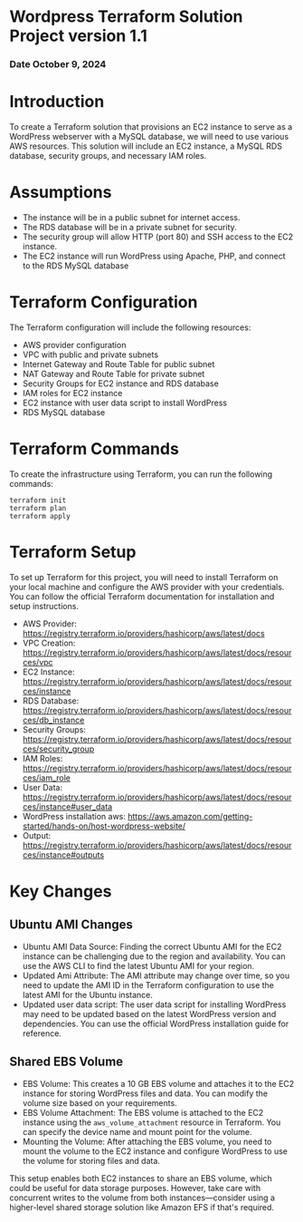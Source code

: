 # Wordpress Terraform Solution Project version 1.1
### Date October 9, 2024
 

# Introduction
To create a Terraform solution that provisions an EC2 instance to serve as a WordPress webserver with a MySQL database, we will need to use various AWS resources. This solution will include an EC2 instance, a MySQL RDS database, security groups, and necessary IAM roles.

# Assumptions
- The instance will be in a public subnet for internet access.
- The RDS database will be in a private subnet for security.
- The security group will allow HTTP (port 80) and SSH access to the EC2 instance.
- The EC2 instance will run WordPress using Apache, PHP, and connect to the RDS MySQL database

# Terraform Configuration
The Terraform configuration will include the following resources:
- AWS provider configuration
- VPC with public and private subnets
- Internet Gateway and Route Table for public subnet
- NAT Gateway and Route Table for private subnet
- Security Groups for EC2 instance and RDS database
- IAM roles for EC2 instance
- EC2 instance with user data script to install WordPress
- RDS MySQL database

# Terraform Commands
To create the infrastructure using Terraform, you can run the following commands:

```
terraform init
terraform plan
terraform apply
```

# Terraform Setup
To set up Terraform for this project, you will need to install Terraform on your local machine and configure the AWS provider with your credentials. You can follow the official Terraform documentation for installation and setup instructions.

- AWS Provider: https://registry.terraform.io/providers/hashicorp/aws/latest/docs
- VPC Creation: https://registry.terraform.io/providers/hashicorp/aws/latest/docs/resources/vpc
- EC2 Instance: https://registry.terraform.io/providers/hashicorp/aws/latest/docs/resources/instance
- RDS Database: https://registry.terraform.io/providers/hashicorp/aws/latest/docs/resources/db_instance
- Security Groups: https://registry.terraform.io/providers/hashicorp/aws/latest/docs/resources/security_group
- IAM Roles: https://registry.terraform.io/providers/hashicorp/aws/latest/docs/resources/iam_role
- User Data: https://registry.terraform.io/providers/hashicorp/aws/latest/docs/resources/instance#user_data
- WordPress installation aws: https://aws.amazon.com/getting-started/hands-on/host-wordpress-website/
- Output: https://registry.terraform.io/providers/hashicorp/aws/latest/docs/resources/instance#outputs

# Key Changes

## Ubuntu AMI Changes

- Ubuntu AMI Data Source: Finding the correct Ubuntu AMI for the EC2 instance can be challenging due to the region and availability. You can use the AWS CLI to find the latest Ubuntu AMI for your region.
- Updated Ami Attribute: The AMI attribute may change over time, so you need to update the AMI ID in the Terraform configuration to use the latest AMI for the Ubuntu instance.
- Updated user data script: The user data script for installing WordPress may need to be updated based on the latest WordPress version and dependencies. You can use the official WordPress installation guide for reference.

## Shared EBS Volume

- EBS Volume: This creates a 10 GB EBS volume and attaches it to the EC2 instance for storing WordPress files and data. You can modify the volume size based on your requirements.
- EBS Volume Attachment: The EBS volume is attached to the EC2 instance using the `aws_volume_attachment` resource in Terraform. You can specify the device name and mount point for the volume.
- Mounting the Volume: After attaching the EBS volume, you need to mount the volume to the EC2 instance and configure WordPress to use the volume for storing files and data.

This setup enables both EC2 instances to share an EBS volume, which could be useful for data storage purposes. However, take care with concurrent writes to the volume from both instances—consider using a higher-level shared storage solution like Amazon EFS if that's required.







    




    



